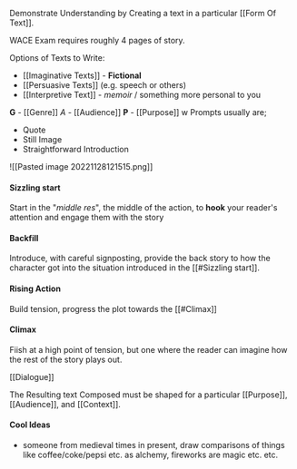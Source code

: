 Demonstrate Understanding by Creating a text in a particular [[Form Of Text]].

WACE Exam requires roughly 4 pages of story.

Options of Texts to Write:
* [[Imaginative Texts]] - **Fictional**
* [[Persuasive Texts]] (e.g. speech or others)
* [[Interpretive Text]] - *memoir* / something more personal to you

**G** - [[Genre]]
*A* - [[Audience]]
**P** - [[Purpose]]
w
Prompts usually are;

* Quote
* Still Image
* Straightforward Introduction

![[Pasted image 20221128121515.png]]

#### Sizzling start
Start in the "*middle res*", the middle of the action, to **hook** your reader's attention and engage them with the story

#### Backfill
Introduce, with careful signposting, provide the back story to how the character got into the situation introduced in the [[#Sizzling start]].

#### Rising Action
Build tension, progress the plot towards the [[#Climax]]

#### Climax
Fiish at a high point of tension, but one where the reader can imagine how the rest of the story plays out.



[[Dialogue]]



The Resulting text Composed must be shaped for a particular [[Purpose]], [[Audience]], and [[Context]].

#### Cool Ideas
- someone from medieval times in present, draw comparisons of things like coffee/coke/pepsi etc. as alchemy, fireworks are magic etc. etc.